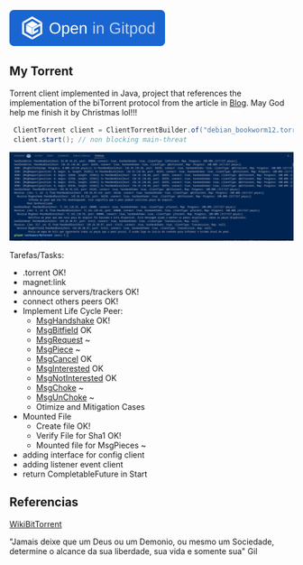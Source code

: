 [![Testar no Browser](https://raw.githubusercontent.com/gilberto-009199/JAgendaWeb/master/gitpod.svg)](https://gitpod.io#https://github.com/gilberto-009199/MyTorrent)
## My Torrent

  Torrent client implemented in Java, project that references the implementation of the biTorrent protocol from the article in [Blog](https://app.gitbook.com/@gilberto-tec/s/blog/java/torrent-client).
  May God help me finish it by Christmas lol!!!

   ```java
    ClientTorrent client = ClientTorrentBuilder.of("debian_bookworm12.torrent").build();
    client.start(); // non blocking main-threat
   ```
   
   ![Tela inicial](./terminal.gif)

Tarefas/Tasks:
+ .torrent OK!
+ magnet:link
+ announce servers/trackers OK!
+ connect others peers OK!
+ Implement Life Cycle Peer:
     + [MsgHandshake](./src/main/java/org/voyager/torrent/client/net/messages/MsgHandShake.java)     OK!
     + [MsgBitfield](./src/main/java/org/voyager/torrent/client/net/messages/MsgBitfield.java)      OK
     + [MsgRequest](./src/main/java/org/voyager/torrent/client/net/messages/MsgRequest.java)       ~
     + [MsgPiece](./src/main/java/org/voyager/torrent/client/net/messages/MsgPiece.java)              ~
     + [MsgCancel](./src/main/java/org/voyager/torrent/client/net/messages/MsgCancel.java) OK
     + [MsgInterested](./src/main/java/org/voyager/torrent/client/net/messages/MsgInterested.java) OK
     + [MsgNotInterested](./src/main/java/org/voyager/torrent/client/net/messages/MsgNotInterested.java) OK
     + [MsgChoke](./src/main/java/org/voyager/torrent/client/net/messages/MsgChoke.java)  ~
     + [MsgUnChoke](./src/main/java/org/voyager/torrent/client/net/messages/MsgUnChoke.java) ~
     + Otimize and Mitigation Cases
+ Mounted File
     + Create file OK!
     + Verify File for Sha1 OK!
     + Mounted file for MsgPieces ~
+ adding interface for config client
+ adding listener event client
+ return CompletableFuture in Start

## Referencias

[WikiBitTorrent](https://wiki.theory.org/Main_Page)
	
	
"Jamais deixe que um Deus ou um Demonio, ou mesmo um Sociedade, determine o alcance da sua liberdade, sua vida e somente sua"
Gil


